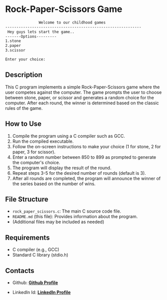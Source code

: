 # Rock-Paper-Scissors Game

```bash
               Welcome to our childhood games
-------------------------------------------------------------
 Hey guys lets start the game..
-------Options---------
1.stone
2.paper
3.scissor

Enter your choice: 
``` 
## Description
This C program implements a simple Rock-Paper-Scissors game where the user competes against the computer. The game prompts the user to choose between stone, paper, or scissor and generates a random choice for the computer. After each round, the winner is determined based on the classic rules of the game.

## How to Use
1. Compile the program using a C compiler such as GCC.
2. Run the compiled executable.
3. Follow the on-screen instructions to make your choice (1 for stone, 2 for paper, 3 for scissor).
4. Enter a random number between 850 to 899 as prompted to generate the computer's choice.
5. The program will display the result of the round.
6. Repeat steps 3-5 for the desired number of rounds (default is 3).
7. After all rounds are completed, the program will announce the winner of the series based on the number of wins.

## File Structure
- `rock_paper_scissors.c`: The main C source code file.
- `README.md` (this file): Provides information about the program.
- (Additional files may be included as needed)

## Requirements
- C compiler (e.g., GCC)
- Standard C library (stdio.h)

## Contacts  
- Github: [**Github Profile**](https://github.com/Shibbi-0987)

- LinkedIn Id: [**LinkedIn Profile**](https://www.linkedin.com/in/shubham-negi-403619304/)



